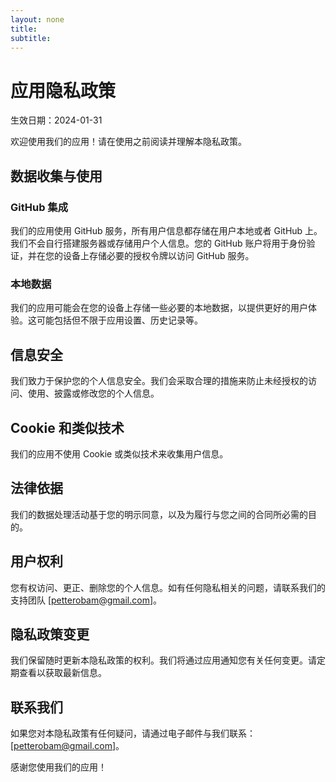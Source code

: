```yaml
---
layout: none
title: 
subtitle: 
---
```


# 应用隐私政策

生效日期：2024-01-31

欢迎使用我们的应用！请在使用之前阅读并理解本隐私政策。

## 数据收集与使用

### GitHub 集成

我们的应用使用 GitHub 服务，所有用户信息都存储在用户本地或者 GitHub 上。我们不会自行搭建服务器或存储用户个人信息。您的 GitHub 账户将用于身份验证，并在您的设备上存储必要的授权令牌以访问 GitHub 服务。

### 本地数据

我们的应用可能会在您的设备上存储一些必要的本地数据，以提供更好的用户体验。这可能包括但不限于应用设置、历史记录等。

## 信息安全

我们致力于保护您的个人信息安全。我们会采取合理的措施来防止未经授权的访问、使用、披露或修改您的个人信息。

## Cookie 和类似技术

我们的应用不使用 Cookie 或类似技术来收集用户信息。

## 法律依据

我们的数据处理活动基于您的明示同意，以及为履行与您之间的合同所必需的目的。

## 用户权利

您有权访问、更正、删除您的个人信息。如有任何隐私相关的问题，请联系我们的支持团队 [petterobam@gmail.com]。

## 隐私政策变更

我们保留随时更新本隐私政策的权利。我们将通过应用通知您有关任何变更。请定期查看以获取最新信息。

## 联系我们

如果您对本隐私政策有任何疑问，请通过电子邮件与我们联系：[petterobam@gmail.com]。

感谢您使用我们的应用！

